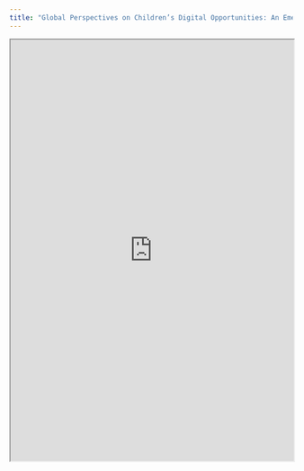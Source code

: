 ```yaml
---
title: "Global Perspectives on Children’s Digital Opportunities: An Emerging Research and Policy Agenda"
---
```



<iframe height="750" width="100%" src="https://ewelton.github.io/ktest/wiki.html#Global%20Perspectives%20on%20Children%E2%80%99s%20Digital%20Opportunities:%20An%20Emerging%20Research%20and%20Policy%20Agenda"></iframe>
